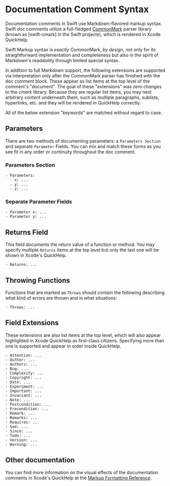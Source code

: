 # Documentation Comment Syntax

Documentation comments in Swift use Markdown-flavored markup syntax. Swift doc
comments utilize a full-fledged [CommonMark] parser library (known as [swift-cmark] in
the Swift projects), which is rendered in Xcode QuickHelp.

[CommonMark]: http://commonmark.org
[cmark]: https://github.com/apple/swift-cmark

Swift Markup syntax is *exactly* CommonMark, *by design*, not only for its
straightforward implementation and completeness but also in the spirit of
Markdown's readability through limited special syntax.

In addition to full Markdown support, the following extensions are supported via
interpretation only after the CommonMark parser has finished with the doc
comment block. These appear as list items at the top level of the comment's
"document". The goal of these "extensions" was *zero changes* to the *cmark*
library. Because they are regular list items, you may nest arbitrary content
underneath them, such as multiple paragraphs, sublists, hyperlinks, etc. and
they will be rendered in QuickHelp correctly.

All of the below extension "keywords" are matched without regard to case.

## Parameters

There are two methods of documenting parameters: a `Parameters Section` and
separate `Parameter` Fields. You can mix and match these forms as you see fit in
any order or continuity throughout the doc comment.

### Parameters Section

    - Parameters:
      - x: ...
      - y: ...
      - z: ...

### Separate Parameter Fields

    - Parameter x: ...
    - Parameter y: ...

## Returns Field

This field documents the return value of a function or method. You may specify
multiple `Returns` items at the top level but only the last one will be
shown in Xcode's QuickHelp.

    - Returns: ...

## Throwing Functions

Functions that are marked as `Throws` should contain the following describing
what kind of errors are thrown and in what situations:

    - Throws: ...

## Field Extensions

These extensions are also list items at the top level, which will also appear
highlighted in Xcode QuickHelp as first-class citizens.  Specifying more than
one is supported and appear in order inside QuickHelp.

    - Attention: ...
    - Author: ...
    - Authors: ...
    - Bug: ...
    - Complexity: ...
    - Copyright: ...
    - Date: ...
    - Experiment: ...
    - Important: ...
    - Invariant: ...
    - Note: ...
    - Postcondition: ...
    - Precondition: ...
    - Remark: ...
    - Remarks: ...
    - Requires: ...
    - See: ...
    - Since: ...
    - Todo: ...
    - Version: ...
    - Warning: ...

## Other documentation

You can find more information on the visual effects of the documentation comments
in Xcode's QuickHelp at the [Markup Formatting Reference].

[Markup Formatting Reference]: https://developer.apple.com/library/mac/documentation/Xcode/Reference/xcode_markup_formatting_ref
